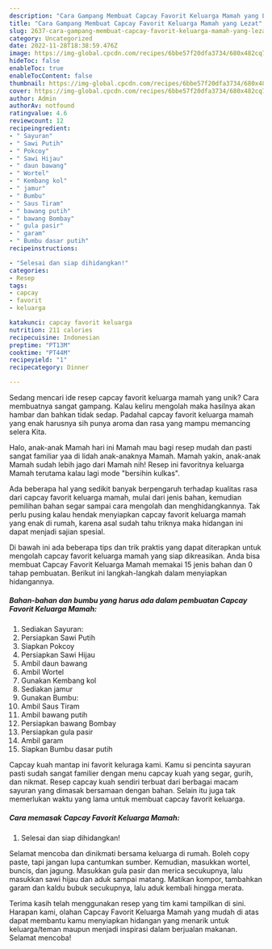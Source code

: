 ```yaml
---
description: "Cara Gampang Membuat Capcay Favorit Keluarga Mamah yang Lezat"
title: "Cara Gampang Membuat Capcay Favorit Keluarga Mamah yang Lezat"
slug: 2637-cara-gampang-membuat-capcay-favorit-keluarga-mamah-yang-lezat
category: Uncategorized
date: 2022-11-28T18:38:59.476Z
image: https://img-global.cpcdn.com/recipes/6bbe57f20dfa3734/680x482cq70/capcay-favorit-keluarga-mamah-foto-resep-utama.jpg
hideToc: false
enableToc: true
enableTocContent: false
thumbnail: https://img-global.cpcdn.com/recipes/6bbe57f20dfa3734/680x482cq70/capcay-favorit-keluarga-mamah-foto-resep-utama.jpg
cover: https://img-global.cpcdn.com/recipes/6bbe57f20dfa3734/680x482cq70/capcay-favorit-keluarga-mamah-foto-resep-utama.jpg
author: Admin
authorAv: notfound
ratingvalue: 4.6
reviewcount: 12
recipeingredient:
- " Sayuran"
- " Sawi Putih"
- " Pokcoy"
- " Sawi Hijau"
- " daun bawang"
- " Wortel"
- " Kembang kol"
- " jamur"
- " Bumbu"
- " Saus Tiram"
- " bawang putih"
- " bawang Bombay"
- " gula pasir"
- " garam"
- " Bumbu dasar putih"
recipeinstructions:

- "Selesai dan siap dihidangkan!"
categories:
- Resep
tags:
- capcay
- favorit
- keluarga

katakunci: capcay favorit keluarga 
nutrition: 211 calories
recipecuisine: Indonesian
preptime: "PT13M"
cooktime: "PT44M"
recipeyield: "1"
recipecategory: Dinner

---
```





Sedang mencari ide resep capcay favorit keluarga mamah yang unik? Cara membuatnya sangat gampang. Kalau keliru mengolah maka hasilnya akan hambar dan bahkan tidak sedap. Padahal capcay favorit keluarga mamah yang enak harusnya sih punya aroma dan rasa yang mampu memancing selera Kita.





Halo, anak-anak Mamah hari ini Mamah mau bagi resep mudah dan pasti sangat familiar yaa di lidah anak-anaknya Mamah. Mamah yakin, anak-anak Mamah sudah lebih jago dari Mamah nih! Resep ini favoritnya keluarga Mamah terutama kalau lagi mode &#34;bersihin kulkas&#34;.

Ada beberapa hal yang sedikit banyak berpengaruh terhadap kualitas rasa dari capcay favorit keluarga mamah, mulai dari jenis bahan, kemudian pemilihan bahan segar sampai cara mengolah dan menghidangkannya. Tak perlu pusing kalau hendak menyiapkan capcay favorit keluarga mamah yang enak di rumah, karena asal sudah tahu triknya maka hidangan ini dapat menjadi sajian spesial.






Di bawah ini ada beberapa tips dan trik praktis yang dapat diterapkan untuk mengolah capcay favorit keluarga mamah yang siap dikreasikan. Anda bisa membuat Capcay Favorit Keluarga Mamah memakai 15 jenis bahan dan 0 tahap pembuatan. Berikut ini langkah-langkah dalam menyiapkan hidangannya.

<!--inarticleads1-->

##### Bahan-bahan dan bumbu yang harus ada dalam pembuatan Capcay Favorit Keluarga Mamah:

1. Sediakan  Sayuran:
1. Persiapkan  Sawi Putih
1. Siapkan  Pokcoy
1. Persiapkan  Sawi Hijau
1. Ambil  daun bawang
1. Ambil  Wortel
1. Gunakan  Kembang kol
1. Sediakan  jamur
1. Gunakan  Bumbu:
1. Ambil  Saus Tiram
1. Ambil  bawang putih
1. Persiapkan  bawang Bombay
1. Persiapkan  gula pasir
1. Ambil  garam
1. Siapkan  Bumbu dasar putih


Capcay kuah mantap ini favorit keluraga kami. Kamu si pencinta sayuran pasti sudah sangat familier dengan menu capcay kuah yang segar, gurih, dan nikmat. Resep capcay kuah sendiri terbuat dari berbagai macam sayuran yang dimasak bersamaan dengan bahan. Selain itu juga tak memerlukan waktu yang lama untuk membuat capcay favorit keluarga. 

<!--inarticleads2-->

##### Cara memasak Capcay Favorit Keluarga Mamah:


1. Selesai dan siap dihidangkan!

Selamat mencoba dan dinikmati bersama keluarga di rumah. Boleh copy paste, tapi jangan lupa cantumkan sumber. Kemudian, masukkan wortel, buncis, dan jagung. Masukkan gula pasir dan merica secukupnya, lalu masukkan sawi hijau dan aduk sampai matang. Matikan kompor, tambahkan garam dan kaldu bubuk secukupnya, lalu aduk kembali hingga merata. 

Terima kasih telah menggunakan resep yang tim kami tampilkan di sini. Harapan kami, olahan Capcay Favorit Keluarga Mamah yang mudah di atas dapat membantu kamu menyiapkan hidangan yang menarik untuk keluarga/teman maupun menjadi inspirasi dalam berjualan makanan. Selamat mencoba!
